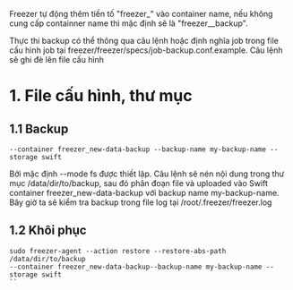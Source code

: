 Freezer tự động thêm tiền tố "freezer_" vào container name, nếu không cung cấp containner name thì mặc định sẽ là "freezer__backup".

Thực thi backup có thể thông qua câu lệnh hoặc định nghĩa job trong file cấu hình job tại freezer/freezer/specs/job-backup.conf.example. Câu lệnh sẽ ghi đè lên file cấu hình


# 1. File cấu hình, thư mục

## 1.1 Backup

```$ sudo freezer-agent --path-to-backup /data/dir/to/backup
--container freezer_new-data-backup --backup-name my-backup-name --storage swift
```

Bởi mặc định --mode fs được thiết lập. Câu lệnh sẽ nén nội dung trong thư mục /data/dir/to/backup, sau đó phân đoạn file và uploaded vào Swift container freezer_new-data-backup với backup name my-backup-name.
Bây giờ ta sẽ kiểm tra backup trong file log tại /root/.freezer/freezer.log


## 1.2 Khôi phục
```
sudo freezer-agent --action restore --restore-abs-path /data/dir/to/backup
--container freezer_new-data-backup--backup-name my-backup-name --storage swift
``
